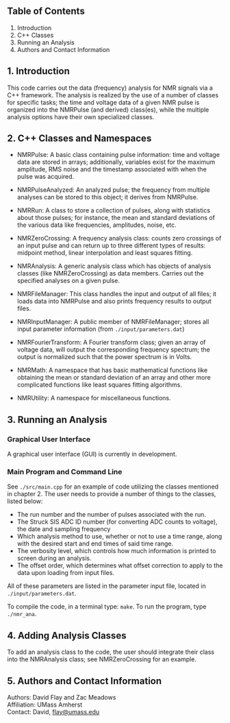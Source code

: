 ## Table of Contents 

   1. Introduction 
   2. C++ Classes 
   3. Running an Analysis 
   4. Authors and Contact Information  

## 1. Introduction

   This code carries out the data (frequency) analysis for NMR signals via a C++ framework. 
   The analysis is realized by the use of a number of classes for specific tasks; the time 
   and voltage data of a given NMR pulse is organized into the NMRPulse (and derived) class(es), 
   while the multiple analysis options have their own specialized classes. 

## 2. C++ Classes and Namespaces 

   - NMRPulse:            A basic class containing pulse information: time and voltage data are stored 
                          in arrays; additionally, variables exist for the maximum amplitude, RMS noise and 
                          the timestamp associated with when the pulse was acquired.  

   - NMRPulseAnalyzed:    An analyzed pulse; the frequency from multiple analyses can be stored to this object; it 
                          derives from NMRPulse.  

   - NMRRun:              A class to store a collection of pulses, along with statistics about those pulses;
                          for instance, the mean and standard deviations of the various data like frequencies, 
                          amplitudes, noise, etc. 

   - NMRZeroCrossing:     A frequency analysis class: counts zero crossings of an input pulse and can return 
                          up to three different types of results: midpoint method, linear interpolation and least squares fitting.  

   - NMRAnalysis:         A generic analysis class which has objects of analysis classes (like NMRZeroCrossing) as data members.
                          Carries out the specified analyses on a given pulse.     

   - NMRFileManager:      This class handles the input and output of all files; it loads data into NMRPulse and also prints 
                          frequency results to output files.

   - NMRInputManager:     A public member of NMRFileManager; stores all input parameter information (from `./input/parameters.dat`) 
 
   - NMRFourierTransform: A Fourier transform class; given an array of voltage data, will output the corresponding frequency
                          spectrum; the output is normalized such that the power spectrum is in Volts.  

   - NMRMath:             A namespace that has basic mathematical functions like obtaining the mean or standard deviation 
                          of an array and other more complicated functions like least squares fitting algorithms. 

   - NMRUtility:          A namespace for miscellaneous functions. 

## 3. Running an Analysis  

### Graphical User Interface

   A graphical user interface (GUI) is currently in development. 

### Main Program and Command Line  

   See `./src/main.cpp` for an example of code utilizing the classes mentioned in chapter 2. The user needs to provide a 
   number of things to the classes, listed below:

   - The run number and the number of pulses associated with the run. 
   - The Struck SIS ADC ID number (for converting ADC counts to voltage), the date and sampling frequency
   - Which analysis method to use, whether or not to use a time range, along with the desired start and end times of 
     said time range. 
   - The verbosity level, which controls how much information is printed to screen during an analysis.
   - The offset order, which determines what offset correction to apply to the data upon loading from input files.  

   All of these parameters are listed in the parameter input file, located in `./input/parameters.dat`.  

   To compile the code, in a terminal type: `make`.  To run the program, type `./nmr_ana`.

## 4. Adding Analysis Classes 

   To add an analysis class to the code, the user should integrate their class into the NMRAnalysis class;
   see NMRZeroCrossing for an example.  

## 5. Authors and Contact Information 

   Authors:     David Flay and Zac Meadows  
   Affiliation: UMass Amherst   
   Contact:     David, flay@umass.edu 




